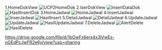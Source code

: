1.HomeDokView
![UCP2HomeDok](https://github.com/user-attachments/assets/ed94b7c0-cc6c-4be7-b619-f6232d702c36)
2.IserDokView
![InsertDataDok](https://github.com/user-attachments/assets/039a1213-3330-45d8-a3af-24a438b52d63)
![HasilInsertDok](https://github.com/user-attachments/assets/a6144119-e72b-432b-aea5-dac11aedd332)
3.HomeJadwal
![HomeJadwal](https://github.com/user-attachments/assets/ab8ad574-2474-4be2-a422-1ffb252e059f)
4.InsertJadwal
![InserJadwal](https://github.com/user-attachments/assets/e5e2e781-837e-426c-9413-b10531db7994)
![HasilInsert](https://github.com/user-attachments/assets/156a9168-9fd9-4d9f-b044-166f627b88d4)
5.DetailJadwal
![DetailJadwal](https://github.com/user-attachments/assets/aed89fef-4f3b-41ff-92dd-c875392f7ddb)
6.UpdateJadwal
![UpdateJadwal](https://github.com/user-attachments/assets/63711e9b-7ecd-40cd-ada1-6338a95620e7)
![HasilUpdateJadwal](https://github.com/user-attachments/assets/6e319048-2f45-43f2-9f98-73a8cd65a6a7)
7.DeleteJadwal
![AlertDelete](https://github.com/user-attachments/assets/31b7ae44-6bcf-4c89-87fe-e2ea87562b56)
![HasilDelete](https://github.com/user-attachments/assets/0e8d90df-7d16-461e-8473-7bd70dbe0654)

https://drive.google.com/file/d/1bOwFx6ers4x3lVwEs-nGEdPcJwFR2e6y/view?usp=sharing

